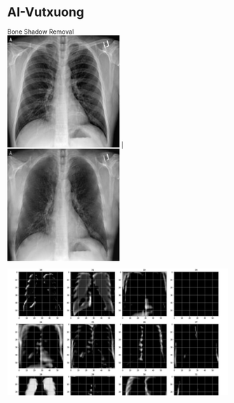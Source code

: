 # AI-Vutxuong
Bone Shadow Removal<br> 
![Trước](https://github.com/huyremy/AI-Vutxuong/blob/main/test.png) | ![Sau](https://github.com/huyremy/AI-Vutxuong/blob/main/huyremy.png)<br>

![Trước2](https://github.com/huyremy/AI-Vutxuong/blob/main/imgclass.png)
